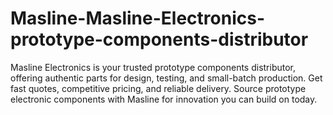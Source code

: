 # Masline-Masline-Electronics-prototype-components-distributor
Masline Electronics is your trusted prototype components distributor, offering authentic parts for design, testing, and small-batch production. Get fast quotes, competitive pricing, and reliable delivery. Source prototype electronic components with Masline for innovation you can build on today.
